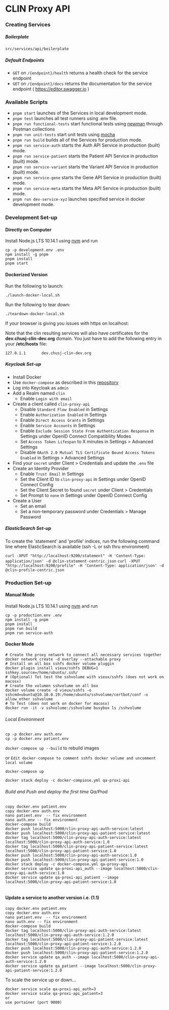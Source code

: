 # CLIN Proxy API

### Creating Services

##### Boilerplate

`src/services/api/boilerplate`

##### Default Endpoints

* `GET` on `/{endpoint}/health` returns a health check for the service endpoint
* `GET` on `/{endpoint}/docs` returns the documentation for the service endpoint ( https://editor.swagger.io )

### Available Scripts

* `pnpm start` launches of the Services in local development mode.<br>
* `pnpm test` launches all test runners using .env file.<br>
* `pnpm run functional-tests` start functional tests using  [newman](https://github.com/postmanlabs/newman) through Postman collections
* `pnpm run unit-tests` start unit tests using  [mocha](https://www.npmjs.com/package/mocha)
* `pnpm run build` builds all of the Services for production mode.<br>
* `pnpm run service-auth` starts the Auth API Service in production (built) mode.<br>
* `pnpm run service-patient` starts the Patient API Service in production (built) mode.<br>
* `pnpm run service-variant` starts the Variant API Service in production (built) mode.<br>
* `pnpm run service-gene` starts the Gene API Service in production (built) mode.<br>
* `pnpm run service-meta` starts the Meta API Service in production (built) mode.<br>
* `pnpm run dev-service-xyz` launches specified service in docker development mode.<br>

### Development Set-up

#### Directly on Computer

Install Node.js LTS 10.14.1 using [nvm](https://github.com/creationix/nvm/blob/master/README.md) and run
```
cp -p development.env .env
npm install -g pnpm
pnpm install
pnpm start
```

#### Dockerized Version

Run the following to launch:

```
./launch-docker-local.sh
```

Run the following to tear down:

```
./teardown-docker-local.sh
```

If your browser is giving you issues with https on localhost:

Note that the clin resulting services will also have certificates for the **dev.chusj-clin-dev.org** domain. You just have to add the following entry in your **/etc/hosts** file:

```
127.0.1.1       dev.chusj-clin-dev.org
```

##### Keycloak Set-up

- Install Docker
- Use `docker-compose` as described in this [repository](https://github.com/cr-ste-justine/devops/tree/dev/Keycloak)
- Log into Keycloak as `admin`
- Add a Realm named `clin`
  - Enable `Login with email`
- Create a client called `clin-proxy-api`
  - Disable `Standard Flow Enabled` in Settings
  - Enable `Authorization Enabled` in Settings
  - Enable `Direct Access Grants` in Settings
  - Enable `Service Accounts` in Settings
  - Enable `Exclude Session State From Authentication Response` in Settings under OpenID Connect Compatibility Modes
  - Set `Access Token Lifespan` to X minutes in Settings > Advanced Settings
  - Disable `OAuth 2.0 Mutual TLS Certificate Bound Access Tokens Enabled` in Settings > Advanced Settings
- Find your `secret` under Client > Credentials and update the `.env` file
- Create an Identity Provider
  - Enable `Trust Email` in Settings
  - Set the Client ID to `clin-proxy-api` in Settings under OpenID Connect Config
  - Set the Client Secret to found `secret` under Client > Credentials
  - Set Prompt to `none` in Settings under OpenID Connect Config
- Create a User
  - Set an email
  - Set a non-temporary password under Credentials > Manage Password

##### ElasticSearch Set-up
To create the 'statement' and 'profile' indices, run the following command line where ElasticSearch is available (ssh -L or ssh thru environment)

```curl -XPUT "http://localhost:9200/statement" -H 'Content-Type: application/json' -d @clin-statement-centric.json```
```curl -XPUT "http://localhost:9200/profile" -H 'Content-Type: application/json' -d @clin-profile-centric.json```

### Production Set-up

#### Manual Mode

Install Node.js LTS 10.14.1 using [nvm](https://github.com/creationix/nvm/blob/master/README.md) and run
```
cp -p production.env .env
npm install -g pnpm
pnpm install
pnpm run build
pnpm run service-auth
```

#### Docker Mode

```
# Create the proxy network to connect all necessary services together
docker network create -d overlay --attachable proxy
# Install on all box sshfs docker volume pluggin
docker plugin install vieux/sshfs DEBUG=1 sshkey.source=/home/ubuntu/.ssh/
# (Optional) Tot test the sshvolume with vieux/sshfs (does not work on macosx)
# Create the volumen sshvolume on all box
docker volume create -d vieux/sshfs -o sshcmd=ubuntu@10.10.0.19:/home/ubuntu/sshvolume/certbot/conf -o allow_other sshvolume
# To Test (does not work on docker for macosx)
docker run -it -v sshvolume:/sshvolume busybox ls /sshvolume
```

###### Local Environment

```
cp -p docker.env auth.env
cp -p docker.env patient.env
```

`docker-compose up --build` to rebuild images

or
```Edit docker-compose to comment sshfs docker volume and uncomment local volume```

`docker-compose up`

```
docker stack deploy -c docker-compiose.yml qa-proxi-api

```

###### Build and Push and deploy the first time  Qa/Prod

```
copy docker.env patient.env
copy docker.env auth.env
nano patient.env  -- fix environment
nano auth.env -- fix environment
docker-compose build 
docker push localhost:5000/clin-proxy-api-auth-service:latest
docker push localhost:5000/clin-proxy-api-patient-service:latest
docker tag localhost:5000/clin-proxy-api-auth-service:latest localhost:5000/clin-proxy-api-auth-service:1.0
docker tag localhost:5000/clin-proxy-api-patient-service:latest localhost:5000/clin-proxy-api-patient-service:1.0
docker push localhost:5000/clin-proxy-api-auth-service:1.0
docker push localhost:5000/clin-proxy-api-patient-service:1.0
docker stack deploy -c docker-compose.yml qa-proxy-api
docker service update qa-proxi-api_auth --image localhost:5000/clin-proxy-api-auth-service:1.0
docker service update qa-proxi-api_patient --image localhost:5000/clin-proxy-api-patient-service:1.0


```

#### Update a service to another version i.e. (1.1)

```
copy docker.env patient.env
copy docker.env auth.env
nano patient.env  -- fix environment
nano auth.env -- fix environment
docker-compose build
docker tag localhost:5000/clin-proxy-api-auth-service:latest localhost:5000/clin-proxy-api-auth-service:1.2.0
docker tag localhost:5000/clin-proxy-api-patient-service:latest localhost:5000/clin-proxy-api-patient-service:1.2.0
docker push localhost:5000/clin-proxy-api-auth-service:1.2.0
docker push localhost:5000/clin-proxy-api-patient-service:1.2.0
docker service update qa_auth --image localhost:5000/clin-proxy-api-auth-service:1.2.0
docker service update qa_patient --image localhost:5000/clin-proxy-api-patient-service:1.2.0
```
To scale the service up or down...
```
docker service scale qa-proxi-api_auth=3
docker service scale qa-proxi-api_patient=3
or
use portainer (port 9000)
```
